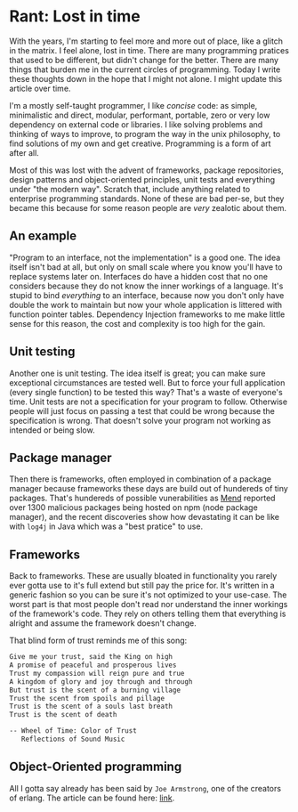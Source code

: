 # Rant: Lost in time

With the years, I'm starting to feel more and more out of place, like a glitch
in the matrix. I feel alone, lost in time. There are many programming pratices
that used to be different, but didn't change for the better. There are many
things that burden me in the current circles of programming. Today I write
these thoughts down in the hope that I might not alone. I might update this
article over time.

I'm a mostly self-taught programmer, I like _concise_ code: as simple,
minimalistic and direct, modular, performant, portable, zero or very low
dependency on external code or libraries. I like solving problems and thinking
of ways to improve, to program the way in the unix philosophy, to find
solutions of my own and get creative. Programming is a form of art after all.

Most of this was lost with the advent of frameworks, package repositories,
design patterns and object-oriented principles, unit tests and everything under
"the modern way". Scratch that, include anything related to enterprise
programming standards. None of these are bad per-se, but they became this
because for some reason people are _very_ zealotic about them.

## An example

"Program to an interface, not the implementation" is a good one. The idea
itself isn't bad at all, but only on small scale where you know you'll have to
replace systems later on. Interfaces do have a hidden cost that no one
considers because they do not know the inner workings of a language. It's
stupid to bind _everything_ to an interface, because now you don't only have
double the work to maintain but now your whole application is littered with
function pointer tables. Dependency Injection frameworks to me make little
sense for this reason, the cost and complexity is too high for the gain.

## Unit testing

Another one is unit testing. The idea itself is great; you can make sure
exceptional circumstances are tested well. But to force your full application
(every single function) to be tested this way? That's a waste of everyone's
time. Unit tests are not a specification for your program to follow. Otherwise
people will just focus on passing a test that could be wrong because the
specification is wrong. That doesn't solve your program not working as
intended or being slow.

## Package manager

Then there is frameworks, often employed in combination of a package manager
because frameworks these days are build out of hundereds of tiny packages.
That's hundereds of possible vunerabilities as [Mend](https://www.mend.io/)
reported over 1300 malicious packages being hosted on npm (node package
manager), and the recent discoveries show how devastating it can be like with
`log4j` in Java which was a "best pratice" to use.

## Frameworks

Back to frameworks. These are usually bloated in functionality you rarely ever
gotta use to it's full extend but still pay the price for. It's written in a
generic fashion so you can be sure it's not optimized to your use-case. The
worst part is that most people don't read nor understand the inner workings of
the framework's code. They rely on others telling them that everything is
alright and assume the framework doesn't change.

That blind form of trust reminds me of this song:

```md
Give me your trust, said the King on high
A promise of peaceful and prosperous lives
Trust my compassion will reign pure and true
A kingdom of glory and joy through and through
But trust is the scent of a burning village
Trust the scent from spoils and pillage
Trust is the scent of a souls last breath
Trust is the scent of death

-- Wheel of Time: Color of Trust
   Reflections of Sound Music
```
## Object-Oriented programming

All I gotta say already has been said by `Joe Armstrong`, one of the creators
of erlang. The article can be found here: 
[link](http://harmful.cat-v.org/software/OO_programming/why_oo_sucks).
